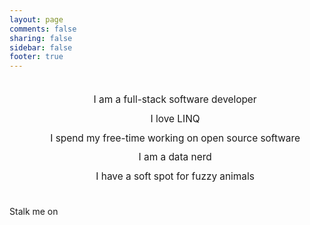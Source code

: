 ```yaml
---
layout: page
comments: false
sharing: false
sidebar: false
footer: true
---
```


<ul style="list-style-type:  none; text-align: center; margin: 2em 0 2em; line-height: 200%; white-space: nowrap; font-size: 1.1em;">
    <li>I am a full-stack software developer</li>
    <li>I love LINQ</li>
    <li>I spend my free-time working on open source software</li>
    <li>I am a data nerd</li>
    <li>I have a soft spot for fuzzy animals</li>
</ul>

<div class="social-media">
    <p>Stalk me on</p>
    <a href="https://github.com/carolynvs" class="fa fa-github fa-2x" title="GitHub"></a>
    <a href="https://www.linkedin.com/in/vanslyck" class="fa fa-linkedin fa-2x" title="LinkedIn"></a>
    <a href="https://stackoverflow.com/cv/carolynvs" class="fa fa-signal fa-2x fa-stackexchange" title="StackOverflow"></a>
    <a href="https://twitter.com/carolynvs" class="fa fa-twitter fa-2x" title="Twitter"></a>
</div>

